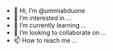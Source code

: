 - 👋 Hi, I’m @ummiabduone
- 👀 I’m interested in ...
- 🌱 I’m currently learning ...
- 💞️ I’m looking to collaborate on ...
- 📫 How to reach me ...

<!---
ummiabduone/ummiabduone is a ✨ special ✨ repository because its `README.md` (this file) appears on your GitHub profile.
You can click the Preview link to take a look at your changes.
--->
